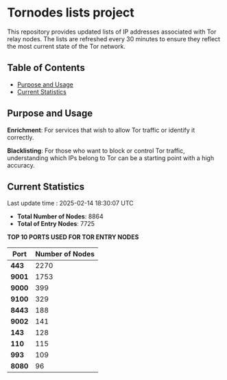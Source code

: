 # Tornodes lists project

This repository provides updated lists of IP addresses associated with Tor relay nodes. The lists are refreshed every 30 minutes to ensure they reflect the most current state of the Tor network.

## Table of Contents

- [Purpose and Usage](#purpose-and-usage)
- [Current Statistics](#current-statistics)


## Purpose and Usage

**Enrichment**: For services that wish to allow Tor traffic or identify it correctly.

**Blacklisting**: For those who want to block or control Tor traffic, understanding which IPs belong to Tor can be a starting point with a high accuracy.

## Current Statistics

Last update time : 2025-02-14 18:30:07 UTC

- **Total Number of Nodes**: 8864
- **Total of Entry Nodes**: 7725

**TOP 10 PORTS USED FOR TOR ENTRY NODES**

| **Port** | **Number of Nodes** |
|------|-----------------|
| **443**   | 2270  |
| **9001**   | 1753  |
| **9000**   | 399  |
| **9100**   | 329  |
| **8443**   | 188  |
| **9002**   | 141  |
| **143**   | 128  |
| **110**   | 115  |
| **993**   | 109  |
| **8080**   | 96  |

